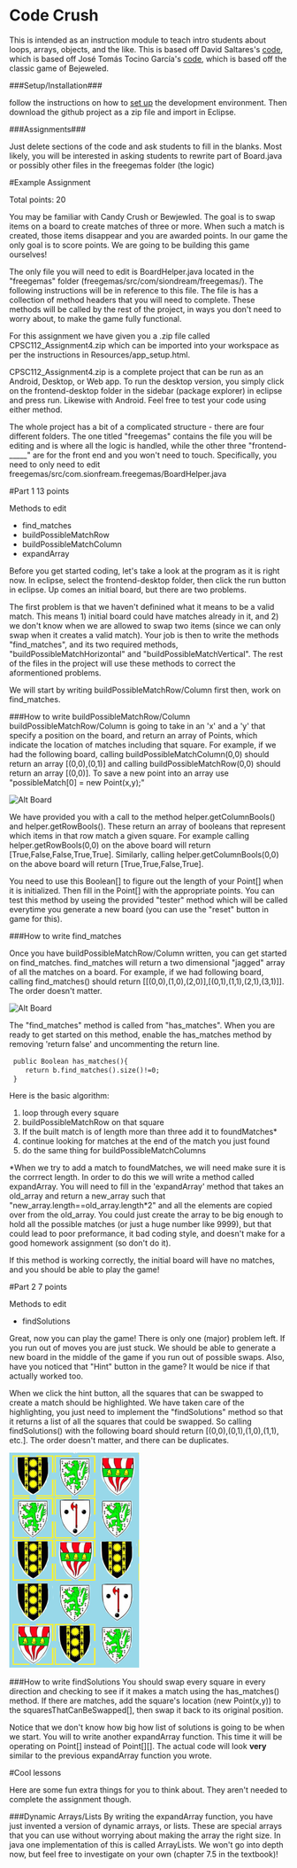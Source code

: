 Code Crush
=============

This is intended as an instruction module to teach intro students about
loops, arrays, objects, and the like.
This is based off David Saltares's [code](https://github.com/siondream/freegemas-gdx),
which is based off José Tomás Tocino García's [code](http://code.google.com/p/freegemas/),
which is based off the classic game of Bejeweled.

###Setup/Installation###

follow the instructions on how to [set up](https://developer.android.com/sdk/index.html?hl=i)
the development environment. Then download the github project as a zip file and import in Eclipse.


###Assignments###

Just delete sections of the code and ask students to fill in the blanks.
Most likely, you will be interested in asking students to rewrite part of
Board.java or possibly other files in the freegemas folder (the logic)


#Example Assignment

Total points: 20

You may be familiar with Candy Crush or Bewjewled. The goal is to swap items on a board to create matches of three or more. When such a match is created, those items disappear and you are awarded points. In our game the only goal is to score points. We are going to be building this game ourselves!

The only file you will need to edit is BoardHelper.java located in the "freegemas" folder (freegemas/src/com/siondream/freegemas/). The following instructions will be in reference to this file. The file is has a collection of method headers that you will need to complete. These methods will be called by the rest of the project, in ways you don't need to worry about, to make the game fully functional. 

For this assignment we have given you a .zip file called CPSC112\_Assignment4.zip which can be imported into your workspace as per the instructions in Resources/app\_setup.html.

CPSC112_Assignment4.zip is a complete project that can be run as an Android, Desktop, or Web app. To run the desktop version, you simply click on the frontend-desktop folder in the sidebar (package explorer) in eclipse and press run. Likewise with Android. Feel free to test your code using either method.

The whole project has a bit of a complicated structure - there are four different folders. The one titled "freegemas" contains the file you will be editing and is where all the logic is handled, while the other three "frontend-_____" are for the front end and you won't need to touch. Specifically, you need to only need to edit freegemas/src/com.sionfream.freegemas/BoardHelper.java

#Part 1
13 points

Methods to edit

- find_matches
- buildPossibleMatchRow
- buildPossibleMatchColumn
- expandArray

Before you get started coding, let's take a look at the program as it is right now. In eclipse, select the frontend-desktop folder, then click the run button in eclipse. Up comes an initial board, but there are two problems.

The first problem is that we haven't definined what it means to be a valid match. This means 1) initial board could have matches already in it, and 2) we don't know when we are allowed to swap two items (since we can only swap when it creates a valid match). Your job is then to write the methods "find_matches", and its two required methods, "buildPossibleMatchHorizontal" and "buildPossibleMatchVertical". The rest of the files in the project will use these methods to correct the aformentioned problems.

We will start by writing buildPossibleMatchRow/Column first then, work on find_matches.

###How to write buildPossibleMatchRow/Column
buildPossibleMatchRow/Column is going to take in an 'x' and a 'y' that specify a position on the board, and return an array of Points, which indicate the location of matches including that square. For example, if we had the following board, calling buildPossibleMatchColumn(0,0) should return an array [(0,0),(0,1)] and calling buildPossibleMatchRow(0,0) should return an array [(0,0)]. To save a new point into an array use "possibleMatch[0] = new Point(x,y);"

![Alt Board](/Board1.png)

We have provided you with a call to the method helper.getColumnBools() and helper.getRowBools(). These return an array of booleans that represent which items in that row match a given square. For example calling helper.getRowBools(0,0) on the above board will return [True,False,False,True,True]. Similarly, calling helper.getColumnBools(0,0) on the above board will return [True,True,False,True].

You need to use this Boolean[] to figure out the length of your Point[] when it is initialized. Then fill in the Point[] with the appropriate points. You can test this method by useing the provided "tester" method which will be called everytime you generate a new board (you can use the "reset" button in game for this).

###How to write find_matches

Once you have buildPossibleMatchRow/Column written, you can get started on  find\_matches. find\_matches will return a two dimensional "jagged" array of all the matches on a board. For example, if we had following board, calling find\_matches() should return [[(0,0),(1,0),(2,0)],[(0,1),(1,1),(2,1),(3,1)]]. The order doesn't matter.

![Alt Board](/Board3.png)

The "find\_matches" method is called from "has\_matches". When you are ready to get started on this method, enable the has\_matches method by removing 'return false' and uncommenting the return line.

	 public Boolean has_matches(){
	    return b.find_matches().size()!=0;
	 }
	 
Here is the basic algorithm: 

1. loop through every square
2. buildPossibleMatchRow on that square
3. If the built match is of length more than three add it to foundMatches\*
4. continue looking for matches at the end of the match you just found
5. do the same thing for buildPossibleMatchColumns

\*When we try to add a match to foundMatches, we will need make sure it is the corrrect length. In order to do this we will write a method called expandArray. You will need to fill in the 'expandArray' method that takes an old\_array and return a new\_array such that "new\_array.length==old\_array.length\*2" and all the elements are copied over from the old\_array. You could just create the array to be big enough to hold all the possible matches (or just a huge number like 9999), but that could lead to poor preformance, it bad coding style, and doesn't make for a good homework assignment (so don't do it).

If this method is working correctly, the initial board will have no matches, and you should be able to play the game!





#Part 2
7 points

Methods to edit
- findSolutions

Great, now you can play the game! There is only one (major) problem left. If you run out of moves you are just stuck. We should be able to generate a new board in the middle of the game if you run out of possible swaps. Also, have you noticed that "Hint" button in the game? It would be nice if that actually worked too.

When we click the hint button, all the squares that can be swapped to create a match should be highlighted. We have taken care of the highlighting, you just need to implement the "findSolutions" method so that it returns a list of all the squares that could be swapped. So calling findSolutions() with the following board should return [(0,0),(0,1),(1,0),(1,1), etc.]. The order doesn't matter, and there can be duplicates.

![Alt Board](/Board2.png)

###How to write findSolutions
You should swap every square in every direction and checking to see if it makes a match using the has_matches() method. If there are matches, add the square's location (new Point(x,y)) to the squaresThatCanBeSwapped[], then swap it back to its original position.

Notice that we don't know how big how list of solutions is going to be when we start. You will to write another expandArray function. This time it will be operating on Point[] instead of Point[][]. The actual code will look **very** similar to the previous expandArray function you wrote.



#Cool lessons

Here are some fun extra things for you to think about. They aren't needed to complete the assignment though.

###Dynamic Arrays/Lists
By writing the expandArray function, you have just invented a version of  dynamic arrays, or lists. These are special arrays that you can use without worrying about making the array the right size. In java one implementation of this is called ArrayLists. We won't go into depth now, but feel free to investigate on your own (chapter 7.5 in the textbook)!
